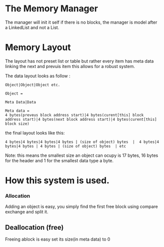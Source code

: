 # The Memory Manager

The manager will init it self if there is no blocks, the manager is model after a LinkedList and not a List.

# Memory Layout
The layout has not preset list or table but rather every item has meta data linking the next and prevuis item this allows for a robust system.

The data layout looks as follow :

```
Object|Object|Object etc.

Object =

Meta Data|Data

Meta data =
4 bytes(preveus block address start)|4 bytes(curent[this] block address start)|4 bytes(next block address start)|4 bytes(curent[this] block size)
```
the final layout looks like this:

```
4 bytes|4 bytes|4 bytes|4 bytes | (size of object) bytes  |  4 bytes|4 bytes|4 bytes | 4 bytes | (size of object) bytes  | etc

```
Note:
this means the smallest size an object can ocupy is 17 bytes, 16 bytes for the header and 1 for the smallest data type a byte.

# How this system is used.

### Allocation
  Adding an object is easy, you simply find the first free block using compare exchange and split it.

## Deallocation (free)
  Freeing ablock is easy set its size(in meta data) to 0
